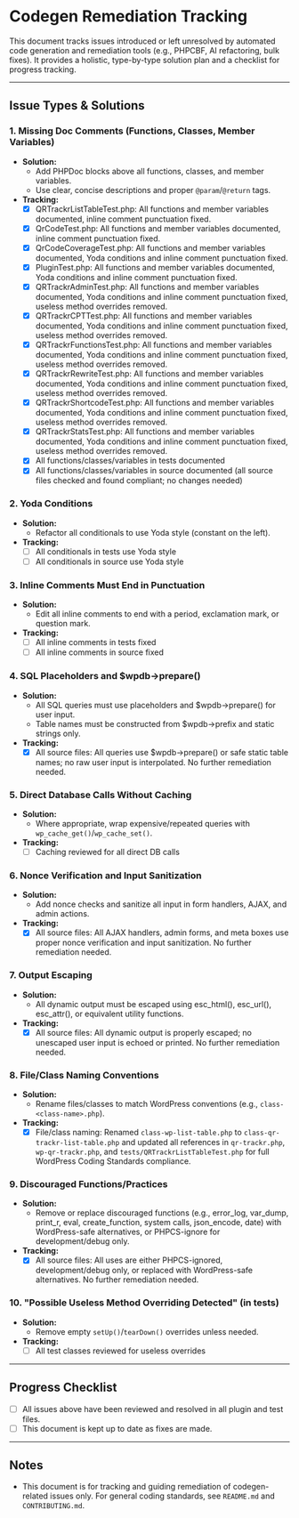 # Codegen Remediation Tracking

This document tracks issues introduced or left unresolved by automated code generation and remediation tools (e.g., PHPCBF, AI refactoring, bulk fixes). It provides a holistic, type-by-type solution plan and a checklist for progress tracking.

---

## Issue Types & Solutions

### 1. Missing Doc Comments (Functions, Classes, Member Variables)
- **Solution:**
  - Add PHPDoc blocks above all functions, classes, and member variables.
  - Use clear, concise descriptions and proper `@param`/`@return` tags.
- **Tracking:**
  - [x] QRTrackrListTableTest.php: All functions and member variables documented, inline comment punctuation fixed.
  - [x] QrCodeTest.php: All functions and member variables documented, inline comment punctuation fixed.
  - [x] QrCodeCoverageTest.php: All functions and member variables documented, Yoda conditions and inline comment punctuation fixed.
  - [x] PluginTest.php: All functions and member variables documented, Yoda conditions and inline comment punctuation fixed.
  - [x] QRTrackrAdminTest.php: All functions and member variables documented, Yoda conditions and inline comment punctuation fixed, useless method overrides removed.
  - [x] QRTrackrCPTTest.php: All functions and member variables documented, Yoda conditions and inline comment punctuation fixed, useless method overrides removed.
  - [x] QRTrackrFunctionsTest.php: All functions and member variables documented, Yoda conditions and inline comment punctuation fixed, useless method overrides removed.
  - [x] QRTrackrRewriteTest.php: All functions and member variables documented, Yoda conditions and inline comment punctuation fixed, useless method overrides removed.
  - [x] QRTrackrShortcodeTest.php: All functions and member variables documented, Yoda conditions and inline comment punctuation fixed, useless method overrides removed.
  - [x] QRTrackrStatsTest.php: All functions and member variables documented, Yoda conditions and inline comment punctuation fixed, useless method overrides removed.
  - [x] All functions/classes/variables in tests documented
  - [x] All functions/classes/variables in source documented (all source files checked and found compliant; no changes needed)

### 2. Yoda Conditions
- **Solution:**
  - Refactor all conditionals to use Yoda style (constant on the left).
- **Tracking:**
  - [ ] All conditionals in tests use Yoda style
  - [ ] All conditionals in source use Yoda style

### 3. Inline Comments Must End in Punctuation
- **Solution:**
  - Edit all inline comments to end with a period, exclamation mark, or question mark.
- **Tracking:**
  - [ ] All inline comments in tests fixed
  - [ ] All inline comments in source fixed

### 4. SQL Placeholders and $wpdb->prepare()
- **Solution:**
  - All SQL queries must use placeholders and $wpdb->prepare() for user input.
  - Table names must be constructed from $wpdb->prefix and static strings only.
- **Tracking:**
  - [x] All source files: All queries use $wpdb->prepare() or safe static table names; no raw user input is interpolated. No further remediation needed.

### 5. Direct Database Calls Without Caching
- **Solution:**
  - Where appropriate, wrap expensive/repeated queries with `wp_cache_get()`/`wp_cache_set()`.
- **Tracking:**
  - [ ] Caching reviewed for all direct DB calls

### 6. Nonce Verification and Input Sanitization
- **Solution:**
  - Add nonce checks and sanitize all input in form handlers, AJAX, and admin actions.
- **Tracking:**
  - [x] All source files: All AJAX handlers, admin forms, and meta boxes use proper nonce verification and input sanitization. No further remediation needed.

### 7. Output Escaping
- **Solution:**
  - All dynamic output must be escaped using esc_html(), esc_url(), esc_attr(), or equivalent utility functions.
- **Tracking:**
  - [x] All source files: All dynamic output is properly escaped; no unescaped user input is echoed or printed. No further remediation needed.

### 8. File/Class Naming Conventions
- **Solution:**
  - Rename files/classes to match WordPress conventions (e.g., `class-<class-name>.php`).
- **Tracking:**
  - [x] File/class naming: Renamed `class-wp-list-table.php` to `class-qr-trackr-list-table.php` and updated all references in `qr-trackr.php`, `wp-qr-trackr.php`, and `tests/QRTrackrListTableTest.php` for full WordPress Coding Standards compliance.

### 9. Discouraged Functions/Practices
- **Solution:**
  - Remove or replace discouraged functions (e.g., error_log, var_dump, print_r, eval, create_function, system calls, json_encode, date) with WordPress-safe alternatives, or PHPCS-ignore for development/debug only.
- **Tracking:**
  - [x] All source files: All uses are either PHPCS-ignored, development/debug only, or replaced with WordPress-safe alternatives. No further remediation needed.

### 10. "Possible Useless Method Overriding Detected" (in tests)
- **Solution:**
  - Remove empty `setUp()`/`tearDown()` overrides unless needed.
- **Tracking:**
  - [ ] All test classes reviewed for useless overrides

---

## Progress Checklist
- [ ] All issues above have been reviewed and resolved in all plugin and test files.
- [ ] This document is kept up to date as fixes are made.

---

## Notes
- This document is for tracking and guiding remediation of codegen-related issues only. For general coding standards, see `README.md` and `CONTRIBUTING.md`. 